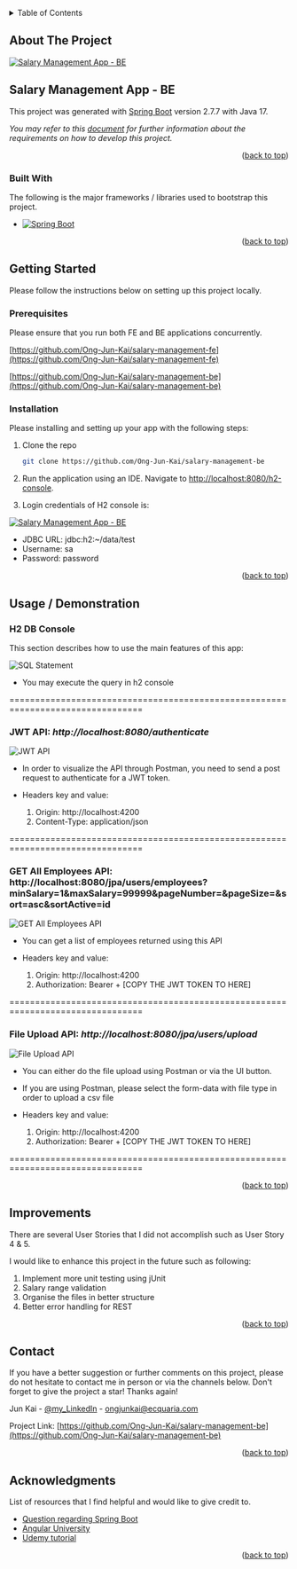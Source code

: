 <a name="readme-top"></a>

<!-- TABLE OF CONTENTS -->
<details>
  <summary>Table of Contents</summary>
  <ol>
    <li>
      <a href="#about-the-project">About The Project</a>
      <ul>
        <li><a href="#built-with">Built With</a></li>
      </ul>
    </li>
    <li>
      <a href="#getting-started">Getting Started</a>
      <ul>
        <li><a href="#prerequisites">Prerequisites</a></li>
        <li><a href="#installation">Installation</a></li>
      </ul>
    </li>
    <li><a href="#usage / demonstration">Usage and Demonstration</a></li>
    <li><a href="#improvements">Improvements</a></li>
    <li><a href="#license">License</a></li>
    <li><a href="#contact">Contact</a></li>
    <li><a href="#acknowledgments">Acknowledgments</a></li>
  </ol>
</details>



<!-- ABOUT THE PROJECT -->

## About The Project

[![Salary Management App - BE][product-screenshot]](http://localhost:8080/h2-console)

## Salary Management App - BE

This project was generated with [Spring Boot](https://start.spring.io/) version 2.7.7 with Java 17.

_You may refer to this [document](src/assets/GDS%20SWE%20Challenge.pdf) for further information about the requirements
on
how to develop this project._


<p align="right">(<a href="#readme-top">back to top</a>)</p>

### Built With

The following is the major frameworks / libraries used to bootstrap this project.

* [![Spring Boot][Spring-boot-img]][spring-boot-url]

<p align="right">(<a href="#readme-top">back to top</a>)</p>



<!-- GETTING STARTED -->

## Getting Started

Please follow the instructions below on setting up this project locally.

### Prerequisites

Please ensure that you run both FE and BE applications concurrently.

[https://github.com/Ong-Jun-Kai/salary-management-fe](https://github.com/Ong-Jun-Kai/salary-management-fe)

[https://github.com/Ong-Jun-Kai/salary-management-be](https://github.com/Ong-Jun-Kai/salary-management-be)

### Installation

Please installing and setting up your app with the following steps:

1. Clone the repo
   ```sh
   git clone https://github.com/Ong-Jun-Kai/salary-management-be

   ```

2. Run the application using an IDE. Navigate to [http://localhost:8080/h2-console](http://localhost:8080/h2-console).


3. Login credentials of H2 console is:

[![Salary Management App - BE][h2-login]](http://localhost:8080/h2-console)

* JDBC URL: jdbc:h2:~/data/test
* Username: sa
* Password: password

<p align="right">(<a href="#readme-top">back to top</a>)</p>



<!-- USAGE EXAMPLES -->

## Usage / Demonstration

### H2 DB Console

This section describes how to use the main features of this app:

![SQL Statement][sql-statement-img]

* You may execute the query in h2 console

================================================================================

### JWT API: _http://localhost:8080/authenticate_

![JWT API][api-jwt-img]

* In order to visualize the API through Postman, you need to send a post request to authenticate for a JWT token.
* Headers key and value:

  1. Origin: http://localhost:4200
  2. Content-Type: application/json

================================================================================

### GET All Employees API: http://localhost:8080/jpa/users/employees?minSalary=1&maxSalary=99999&pageNumber=&pageSize=&sort=asc&sortActive=id

![GET All Employees API][get-all-employees-api-img]

* You can get a list of employees returned using this API
* Headers key and value:

  1. Origin: http://localhost:4200
  2. Authorization: Bearer + [COPY THE JWT TOKEN TO HERE]
  
================================================================================

### File Upload API: _http://localhost:8080/jpa/users/upload_

![File Upload API][file-upload-api-img]

* You can either do the file upload using Postman or via the UI button.
* If you are using Postman, please select the form-data with file type in order to upload a csv file 
* Headers key and value:

    1. Origin: http://localhost:4200
    2. Authorization: Bearer + [COPY THE JWT TOKEN TO HERE]

================================================================================


<p align="right">(<a href="#readme-top">back to top</a>)</p>

<!-- IMPROVEMENTS -->

## Improvements

There are several User Stories that I did not accomplish such as User Story 4 & 5.

I would like to enhance this project in the future such as following:

1. Implement more unit testing using jUnit
2. Salary range validation
3. Organise the files in better structure
4. Better error handling for REST

<p align="right">(<a href="#readme-top">back to top</a>)</p>



<!-- CONTACT -->

## Contact

If you have a better suggestion or further comments on this project, please do not hesitate to contact me in person or
via the channels below.
Don't forget to give the project a star! Thanks again!

Jun Kai - [@my_LinkedIn](https://www.linkedin.com/in/jun-kai-ong-1b222518b) - ongjunkai@ecquaria.com

Project Link: [https://github.com/Ong-Jun-Kai/salary-management-be](https://github.com/Ong-Jun-Kai/salary-management-be)

<p align="right">(<a href="#readme-top">back to top</a>)</p>



<!-- ACKNOWLEDGMENTS -->

## Acknowledgments

List of resources that I find helpful and would like to give credit to.

* [Question regarding Spring Boot](https://www.baeldung.com/)
* [Angular University](https://blog.angular-university.io/angular-file-upload/)
* [Udemy tutorial](https://ecquaria.udemy.com/course/full-stack-application-development-with-spring-boot-and-angular/learn/lecture/12537586#overview)

<p align="right">(<a href="#readme-top">back to top</a>)</p>



<!-- MARKDOWN LINKS & IMAGES -->
<!-- https://www.markdownguide.org/basic-syntax/#reference-style-links -->

[contributors-shield]: https://img.shields.io/github/contributors/othneildrew/Best-README-Template.svg?style=for-the-badge

[contributors-url]: https://github.com/othneildrew/Best-README-Template/graphs/contributors

[forks-shield]: https://img.shields.io/github/forks/othneildrew/Best-README-Template.svg?style=for-the-badge

[forks-url]: https://github.com/othneildrew/Best-README-Template/network/members

[stars-shield]: https://img.shields.io/github/stars/othneildrew/Best-README-Template.svg?style=for-the-badge

[stars-url]: https://github.com/othneildrew/Best-README-Template/stargazers

[issues-shield]: https://img.shields.io/github/issues/othneildrew/Best-README-Template.svg?style=for-the-badge

[issues-url]: https://github.com/othneildrew/Best-README-Template/issues

[license-shield]: https://img.shields.io/github/license/othneildrew/Best-README-Template.svg?style=for-the-badge

[license-url]: https://github.com/othneildrew/Best-README-Template/blob/master/LICENSE.txt

[linkedin-shield]: https://img.shields.io/badge/-LinkedIn-black.svg?style=for-the-badge&logo=linkedin&colorB=555

[linkedin-url]: https://linkedin.com/in/othneildrew

[product-screenshot]: src/main/resources/images/h2Console.png

[h2-login]: src/main/resources/images/h2Login.png

[Next.js]: https://img.shields.io/badge/next.js-000000?style=for-the-badge&logo=nextdotjs&logoColor=white

[Next-url]: https://nextjs.org/

[React.js]: https://img.shields.io/badge/React-20232A?style=for-the-badge&logo=react&logoColor=61DAFB

[React-url]: https://reactjs.org/

[Vue.js]: https://img.shields.io/badge/Vue.js-35495E?style=for-the-badge&logo=vuedotjs&logoColor=4FC08D

[Vue-url]: https://vuejs.org/

[Spring-boot-img]: src/main/resources/images/spring-boot.png

[spring-boot-url]: https://spring.io/projects/spring-boot

[Angular.io]: https://img.shields.io/badge/Angular-DD0031?style=for-the-badge&logo=angular&logoColor=white

[Angular-url]: https://angular.io/

[Svelte.dev]: https://img.shields.io/badge/Svelte-4A4A55?style=for-the-badge&logo=svelte&logoColor=FF3E00

[Svelte-url]: https://svelte.dev/

[Laravel.com]: https://img.shields.io/badge/Laravel-FF2D20?style=for-the-badge&logo=laravel&logoColor=white

[Laravel-url]: https://laravel.com

[Bootstrap.com]: https://img.shields.io/badge/Bootstrap-563D7C?style=for-the-badge&logo=bootstrap&logoColor=white

[Bootstrap-url]: https://getbootstrap.com

[JQuery.com]: https://img.shields.io/badge/jQuery-0769AD?style=for-the-badge&logo=jquery&logoColor=white

[JQuery-url]: https://jquery.com

[sql-statement-img]: src/main/resources/images/sqlStatement.png

[api-jwt-img]: src/main/resources/images/api-JWT.png

[get-all-employees-api-img]: src/main/resources/images/get-all-employees-api.png

[file-upload-api-img]: src/main/resources/images/fileUpload-api.png
